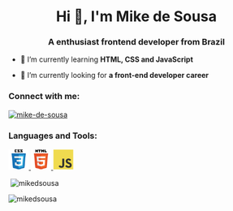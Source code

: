 <h1 align="center">Hi 👋, I'm Mike de Sousa</h1>
<h3 align="center">A enthusiast frontend developer from Brazil</h3>

- 🌱 I’m currently learning **HTML, CSS and JavaScript**

- 🔭 I’m currently looking for **a front-end developer career**

<h3 align="left">Connect with me:</h3>
<p align="left">
<a href="https://linkedin.com/in/mike-de-sousa" target="blank"><img align="center" src="https://raw.githubusercontent.com/rahuldkjain/github-profile-readme-generator/master/src/images/icons/Social/linked-in-alt.svg" alt="mike-de-sousa" height="30" width="40" /></a>
</p>

<h3 align="left">Languages and Tools:</h3>
<p align="left"> <a href="https://www.w3schools.com/css/" target="_blank" rel="noreferrer"> <img src="https://raw.githubusercontent.com/devicons/devicon/master/icons/css3/css3-original-wordmark.svg" alt="css3" width="40" height="40"/> </a> <a href="https://www.w3.org/html/" target="_blank" rel="noreferrer"> <img src="https://raw.githubusercontent.com/devicons/devicon/master/icons/html5/html5-original-wordmark.svg" alt="html5" width="40" height="40"/> </a> <a href="https://developer.mozilla.org/en-US/docs/Web/JavaScript" target="_blank" rel="noreferrer"> <img src="https://raw.githubusercontent.com/devicons/devicon/master/icons/javascript/javascript-original.svg" alt="javascript" width="40" height="40"/> </a> </p>
<p>&nbsp;<img align="center" src="https://github-readme-stats.vercel.app/api?username=mikedsousa&show_icons=true&locale=en" alt="mikedsousa" /></p>

<p><img align="left" src="https://github-readme-stats.vercel.app/api/top-langs?username=mikedsousa&show_icons=true&locale=en&layout=compact" alt="mikedsousa" /></p>

